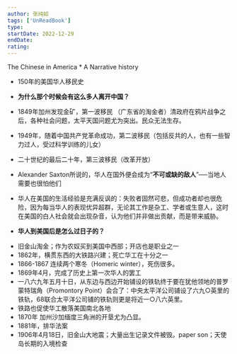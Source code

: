 ```yaml
---
author: 张纯如
tags: ['UnReadBook']
type: 
startDate: 2022-12-29
endDate:
rating: 
---
```


The Chinese in America * A Narrative history 




- 150年的美国华人移民史 
- **为什么那个时候会有这么多人离开中国？**

- 1849年加州发现金矿，第一波移民 （广东省的淘金者）清政府在鸦片战争之后，各种社会问题，太平天国问题尤为突出。民众无法生存。
- 1949年，随着中国共产党革命成功，第二波移民（包括反共的人，也有一些智力过人，受过科学训练的儿女）
- 二十世纪的最后二十年，第三波移民（改革开放）

- Alexander Saxton所说的，华人在国外便会成为“**不可或缺的敌人**”──当地人需要也很怕他们

- 华人在美国的生活经验是充满反讽的：失败者固然可悲，但成功者却也很危险，因为每当华人的表现优异超群，无论其工作是杂工、学者或生意人，这时在美国的白人社会就会出现杂音，认为他们并非做出贡献，而是带来威胁。


- **华人到美国后是怎么过日子的？**
* 旧金山淘金；作为农奴买到美国中西部；开店也是职业之一
* 1862年，横贯东西的大铁路兴建；死亡华工在十分之一
* 1866-1867 连续两个寒冬（Homeric winter），死伤很多。
* 1869年4月，完成了历史上第一次华人的罢工
* 一八六九年五月十日，从东边与西边开始铺设的铁轨终于要在犹他领地的普罗蒙特瑞角（Promontory Point）会合了：中央太平洋公司铺设了六九○英里的铁轨，68联合太平洋公司铺的铁轨则更是将近一○八六英里。
* 铁路也促使华工散落美国南北各地
* 1870年 加州沙加缅度三角洲的开垦尤为凸显。
* 1881年，排华法案
* 1906年4月18日，旧金山大地震；大量出生记录文件被毁。paper son；天使岛长期的入境检查
















